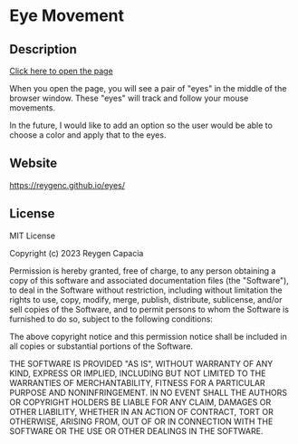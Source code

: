 # Eye Movement
## Description
[Click here to open the page](https://reygenc.github.io/eyes/)

When you open the page, you will see a pair of "eyes" in the middle of the browser window. These "eyes" will track and follow your mouse movements.

In the future, I would like to add an option so the user would be able to choose a color and apply that to the eyes.

## Website
https://reygenc.github.io/eyes/

## License
MIT License

Copyright (c) 2023 Reygen Capacia

Permission is hereby granted, free of charge, to any person obtaining a copy
of this software and associated documentation files (the "Software"), to deal
in the Software without restriction, including without limitation the rights
to use, copy, modify, merge, publish, distribute, sublicense, and/or sell
copies of the Software, and to permit persons to whom the Software is
furnished to do so, subject to the following conditions:

The above copyright notice and this permission notice shall be included in all
copies or substantial portions of the Software.

THE SOFTWARE IS PROVIDED "AS IS", WITHOUT WARRANTY OF ANY KIND, EXPRESS OR
IMPLIED, INCLUDING BUT NOT LIMITED TO THE WARRANTIES OF MERCHANTABILITY,
FITNESS FOR A PARTICULAR PURPOSE AND NONINFRINGEMENT. IN NO EVENT SHALL THE
AUTHORS OR COPYRIGHT HOLDERS BE LIABLE FOR ANY CLAIM, DAMAGES OR OTHER
LIABILITY, WHETHER IN AN ACTION OF CONTRACT, TORT OR OTHERWISE, ARISING FROM,
OUT OF OR IN CONNECTION WITH THE SOFTWARE OR THE USE OR OTHER DEALINGS IN THE
SOFTWARE.
